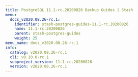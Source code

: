 ```yaml
---
title: PostgreSQL 11.1-rc.20200826 Backup Guides | Stash
menu:
  docs_v2020.08.26-rc.1:
    identifier: stash-postgres-guides-11.1-rc.20200826
    name: 11.1-rc.20200826
    parent: stash-postgres-guides
    weight: 25
menu_name: docs_v2020.08.26-rc.1
info:
  catalog: v2020.08.26-rc.1
  cli: v0.10.0-rc.1
  subproject_version: 11.1-rc.20200826
  version: v2020.08.26-rc.1
---
```


